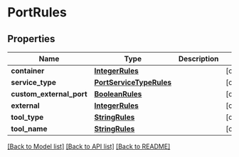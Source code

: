 # PortRules

## Properties
Name | Type | Description | Notes
------------ | ------------- | ------------- | -------------
**container** | [**IntegerRules**](IntegerRules.md) |  | [optional] 
**service_type** | [**PortServiceTypeRules**](PortServiceTypeRules.md) |  | [optional] 
**custom_external_port** | [**BooleanRules**](BooleanRules.md) |  | [optional] 
**external** | [**IntegerRules**](IntegerRules.md) |  | [optional] 
**tool_type** | [**StringRules**](StringRules.md) |  | [optional] 
**tool_name** | [**StringRules**](StringRules.md) |  | [optional] 

[[Back to Model list]](../README.md#documentation-for-models) [[Back to API list]](../README.md#documentation-for-api-endpoints) [[Back to README]](../README.md)

